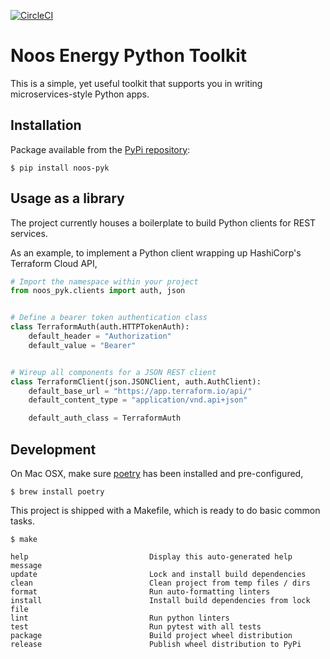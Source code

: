 [![CircleCI](https://circleci.com/gh/noosenergy/noos-python-kit.svg?style=svg&circle-token=5c5370df196704b1e8a8dd7c6f2ec0731c154beb)](https://circleci.com/gh/noosenergy/noos-python-kit)

# Noos Energy Python Toolkit

This is a simple, yet useful toolkit that supports you in writing microservices-style Python apps.

## Installation

Package available from the [PyPi repository](https://pypi.org/project/noos-pyk/):

    $ pip install noos-pyk

## Usage as a library

The project currently houses a boilerplate to build Python clients for REST services.

As an example, to implement a Python client wrapping up HashiCorp's Terraform Cloud API,

```python
# Import the namespace within your project
from noos_pyk.clients import auth, json


# Define a bearer token authentication class
class TerraformAuth(auth.HTTPTokenAuth):
    default_header = "Authorization"
    default_value = "Bearer"


# Wireup all components for a JSON REST client
class TerraformClient(json.JSONClient, auth.AuthClient):
    default_base_url = "https://app.terraform.io/api/"
    default_content_type = "application/vnd.api+json"

    default_auth_class = TerraformAuth
```

## Development

On Mac OSX, make sure [poetry](https://python-poetry.org/) has been installed and pre-configured,

    $ brew install poetry

This project is shipped with a Makefile, which is ready to do basic common tasks.

```
$ make

help                           Display this auto-generated help message
update                         Lock and install build dependencies
clean                          Clean project from temp files / dirs
format                         Run auto-formatting linters
install                        Install build dependencies from lock file
lint                           Run python linters
test                           Run pytest with all tests
package                        Build project wheel distribution
release                        Publish wheel distribution to PyPi
```
